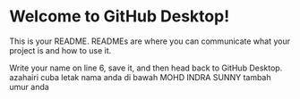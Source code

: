 # Welcome to GitHub Desktop!

This is your README. READMEs are where you can communicate what your project is and how to use it.

Write your name on line 6, save it, and then head back to GitHub Desktop.
azahairi
cuba letak nama anda di bawah 
MOHD INDRA SUNNY
tambah umur anda 
